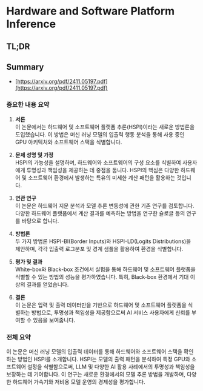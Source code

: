 # Hardware and Software Platform Inference
## TL;DR
## Summary
- [https://arxiv.org/pdf/2411.05197.pdf](https://arxiv.org/pdf/2411.05197.pdf)

### 중요한 내용 요약

1. **서론**  
이 논문에서는 하드웨어 및 소프트웨어 플랫폼 추론(HSPI)이라는 새로운 방법론을 도입했습니다. 이 방법은 머신 러닝 모델의 입출력 행동 분석을 통해 사용 중인 GPU 아키텍처와 소프트웨어 스택을 식별합니다.

2. **문제 성명 및 가정**  
HSPI의 가능성을 설명하며, 하드웨어와 소프트웨어의 구성 요소를 식별하여 사용자에게 투명성과 책임성을 제공하는 데 중점을 둡니다. HSPI의 핵심은 다양한 하드웨어 및 소프트웨어 환경에서 발생하는 특유의 미세한 계산 패턴을 활용하는 것입니다.

3. **연관 연구**  
이 논문은 하드웨어 지문 분석과 모델 추론 변동성에 관한 기존 연구를 검토합니다. 다양한 하드웨어 플랫폼에서 계산 결과를 예측하는 방법을 연구한 슐로글 등의 연구를 바탕으로 합니다.

4. **방법론**  
두 가지 방법론 HSPI-BI(Border Inputs)와 HSPI-LD(Logits Distributions)을 제안하며, 각각 입출력 로그분포 및 경계 샘플을 활용하여 환경을 식별합니다.

5. **평가 및 결과**  
White-box와 Black-box 조건에서 실험을 통해 하드웨어 및 소프트웨어 플랫폼을 식별할 수 있는 방법의 성능을 평가하였습니다. 특히, Black-box 환경에서 기대 이상의 결과를 얻었습니다.

6. **결론**  
이 논문은 입력 및 출력 데이터만을 기반으로 하드웨어 및 소프트웨어 플랫폼을 식별하는 방법으로, 투명성과 책임성을 제공함으로써 AI 서비스 사용자에게 신뢰를 부여할 수 있음을 보여줍니다.

### 전체 요약

이 논문은 머신 러닝 모델의 입출력 데이터를 통해 하드웨어와 소프트웨어 스택을 확인하는 방법인 HSPI를 소개합니다. HSPI는 모델의 출력 패턴을 분석하여 특정 GPU와 소프트웨어 설정을 식별함으로써, LLM 및 다양한 AI 활용 사례에서의 투명성과 책임성을 보장하는 데 기여합니다. 이 연구는 새로운 환경에서의 모델 추론 방법을 개발하며, 다양한 하드웨어 가속기와 저비용 모델 운영의 경제성을 평가합니다.